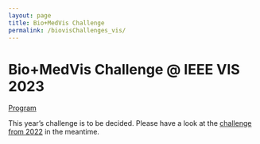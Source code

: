 ```yaml
---
layout: page
title: Bio+MedVis Challenge
permalink: /biovisChallenges_vis/
---
```


# Bio+MedVis Challenge @ IEEE VIS 2023

[Program](../program_ieee)

This year’s challenge is to be decided. Please have a look at the [challenge
from 2022](http://biovis.net/2022/biovisChallenges_vis/) in the meantime.
